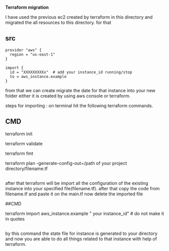 **Terraform migration**

I have used the previous ec2 created by terraform in this directory and migrated the all 
resources to this directory.  for that

## src
```hcl
provider "aws" {
  region = "us-east-1"
}

import {
  id = "XXXXXXXXXx"  # add your instance_id running/stop
  to = aws_instance.example
}

```

from that we can create migrate the date for that instance into your new folder 
either it is created by using aws console or terraform. 

steps for importing :
on terminal hit the following terraform commands.
## CMD

 terraform init
 
 terraform validate

 terraform fmt
 
 terraform plan -generate-config-out=/path of your project directory/filename.tf

##
after that terraform will be import all the configuration of the existing instance into your specified file(filename.tf).
after that copy the code from filename.tf and paste it on the main.tf 
now delete the imported file 

##CMD

 terraform import aws_instance.example " your instance_id" # do not make it in quotes

##
by this command the state file for instance is generated to your directory and now you are able to do 
all things related to that instance with help of terraform. 
